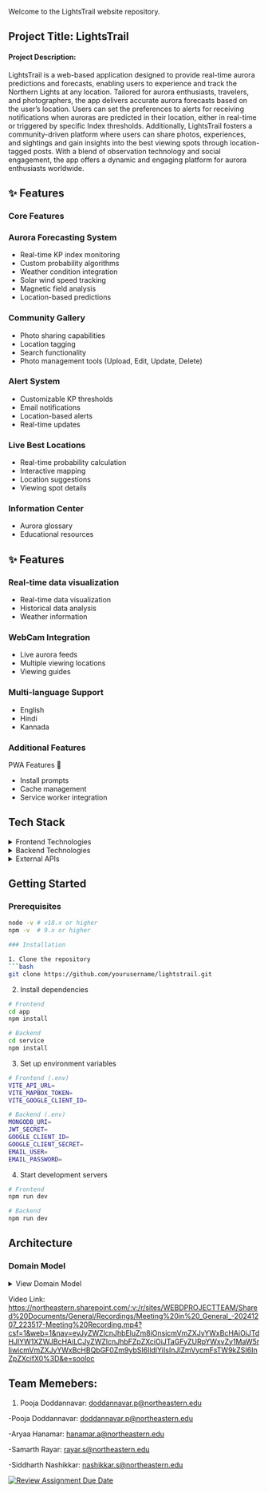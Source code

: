 Welcome to the LightsTrail website repository.

## Project Title: LightsTrail

#### Project Description: 


LightsTrail is a web-based application designed to provide real-time aurora predictions and forecasts, enabling users to experience and track the Northern Lights at any location. Tailored for aurora enthusiasts, travelers, and photographers, the app delivers accurate aurora forecasts based on the user’s location. Users can set the preferences to alerts for receiving notifications when auroras are predicted in their location, either in real-time or triggered by specific Index thresholds. Additionally, LightsTrail fosters a community-driven platform where users can share photos, experiences, and sightings and gain insights into the best viewing spots through location-tagged posts. With a blend of observation technology and social engagement, the app offers a dynamic and engaging platform for aurora enthusiasts worldwide.


## ✨ Features

### Core Features

### Aurora Forecasting System

- Real-time KP index monitoring
- Custom probability algorithms
- Weather condition integration
- Solar wind speed tracking
- Magnetic field analysis
- Location-based predictions

### Community Gallery

- Photo sharing capabilities
- Location tagging
- Search functionality
- Photo management tools (Upload, Edit, Update, Delete)

### Alert System

- Customizable KP thresholds
- Email notifications
- Location-based alerts
- Real-time updates

### Live Best Locations

- Real-time probability calculation
- Interactive mapping
- Location suggestions
- Viewing spot details

### Information Center

- Aurora glossary
- Educational resources

## ✨ Features

### Real-time data visualization
- Real-time data visualization
- Historical data analysis
- Weather information

### WebCam Integration 

- Live aurora feeds
- Multiple viewing locations 
- Viewing guides

### Multi-language Support

- English
- Hindi
- Kannada
</details>






### Additional Features
<summary> PWA Features 📱 </summary>

- Install prompts
- Cache management
- Service worker integration

</details>


## Tech Stack

<details>
<summary>Frontend Technologies</summary>

- **Core**: React 18.3.1, TypeScript 5.7.2
- **UI Framework**: Material-UI, Tailwind CSS
- **State Management**: Redux Toolkit
- **Maps**: MapBox GL, Leaflet
- **Data Visualization**: Recharts
- **Animations**: Framer Motion
- **Internationalization**: i18next
- **HTTP Client**: Axios

</details>

<details>
<summary>Backend Technologies</summary>

- **Runtime**: Node.js
- **Framework**: Express.js
- **Database**: MongoDB
- **ODM**: Mongoose
- **Authentication**: JWT, Passport.js
- **File Handling**: Multer
- **Email Service**: Nodemailer

</details>

<details>
<summary>External APIs</summary>

- NOAA API (Aurora data)
- OpenWeather API
- Google OAuth
- Mapbox API
- Node Mailer

</details>

## Getting Started

### Prerequisites

```bash
node -v # v18.x or higher
npm -v  # 9.x or higher

### Installation

1. Clone the repository
```bash
git clone https://github.com/yourusername/lightstrail.git
```

2. Install dependencies
```bash
# Frontend
cd app
npm install

# Backend
cd service
npm install
```

3. Set up environment variables
```bash
# Frontend (.env)
VITE_API_URL=
VITE_MAPBOX_TOKEN=
VITE_GOOGLE_CLIENT_ID=

# Backend (.env)
MONGODB_URI=
JWT_SECRET=
GOOGLE_CLIENT_ID=
GOOGLE_CLIENT_SECRET=
EMAIL_USER=
EMAIL_PASSWORD=
```

4. Start development servers
```bash
# Frontend
npm run dev

# Backend
npm run dev
```


##  Architecture

### Domain Model

<details>
<summary>View Domain Model</summary>

```mermaid
classDiagram

    class User {
<<Entity>>
 
        +UserId id
 
        +String email
 
        +String username
 
        +String password
 
        +String firstName
 
        +String lastName
 
        +String provider
 
        +UserPreferences preferences
 
        +DateTime createdAt
 
    }
 
    class AlertPreferences {
<<Entity>>
 
        +UserId userId
 
        +Number kpThreshold
 
        +String email
 
        +Location location
 
        +Boolean isEnabled
 
        +DateTime lastNotificationSent
 
        +DateTime createdAt
 
        +setPreferences()
 
        +checkThreshold()
 
    }
 
    class AuroraObservation {
<<Entity>>
 
        +ObservationId id
 
        +UserId observerId
 
        +LocationId locationId
 
        +ObservationDateTime dateTime
  
        +WeatherConditions conditions
 
        +recordObservation()
 
    }
 
    class Location {
<<Entity>>
 
        +LocationId id
 
        +String cityName
 
        +GeoCoordinates coordinates
 
        +Number probability
 
        +validateLocation()
 
    }
 
    class AuroraForecast {
<<Entity>>
 
        +ForecastId id
 
        +ForecastDateTime timestamp
 
        +Number kpIndex
 
        +Number bz
 
        +Number speed
 
        +Number probability
 
        +String temperature
 
        +String precipitation
 
        +String windSpeed
 
        +String cloudCover
 
        +String isDay
 
        +Number uvIndex
 
        +calculateProbability()
 
    }
 
    class Gallery {
<<Entity>>
 
        +PhotoId id
 
        +UserId userId
 
        +String url
 
        +String location
 
        +String userName
 
        +DateTime createdAt
 
        +String fileName
 
        +uploadPhoto()
 
        +deletePhoto()
 
        +updatePhoto()
 
    }
 
   
 
    class GeoCoordinates {
<<Value Object>>
 
        +Decimal latitude
 
        +Decimal longitude
 
    }
 
    class WeatherConditions {
<<Value Object>>
 
        +Number temperature
 
        +Number cloudCover
 
        +Number windSpeed
 
        +Number precipitation
 
    }
 
 
    %% Relationships
 
    User "1" --o "*" AuroraObservation : creates
 
    User "1" --o "*" Gallery : posts
 
    User "1" --o "1" AlertPreferences : configures
 
    AuroraObservation "1" --* "1" WeatherConditions : includes
 
    AuroraObservation "*" --o "1" Location : recorded at
 
    Location "1" --* "1" GeoCoordinates : has
 
    AuroraForecast "*" --o "1" Location : predicts for
```

</details>

Video Link: https://northeastern.sharepoint.com/:v:/r/sites/WEBDPROJECTTEAM/Shared%20Documents/General/Recordings/Meeting%20in%20_General_-20241207_223517-Meeting%20Recording.mp4?csf=1&web=1&nav=eyJyZWZlcnJhbEluZm8iOnsicmVmZXJyYWxBcHAiOiJTdHJlYW1XZWJBcHAiLCJyZWZlcnJhbFZpZXciOiJTaGFyZURpYWxvZy1MaW5rIiwicmVmZXJyYWxBcHBQbGF0Zm9ybSI6IldlYiIsInJlZmVycmFsTW9kZSI6InZpZXcifX0%3D&e=sooloc

## Team Memebers:
1. Pooja Doddannavar: doddannavar.p@northeastern.edu

-Pooja Doddannavar: doddannavar.p@northeastern.edu

-Aryaa Hanamar: hanamar.a@northeastern.edu

-Samarth Rayar: rayar.s@northeastern.edu

-Siddharth Nashikkar: nashikkar.s@northeastern.edu


[![Review Assignment Due Date](https://classroom.github.com/assets/deadline-readme-button-22041afd0340ce965d47ae6ef1cefeee28c7c493a6346c4f15d667ab976d596c.svg)](https://classroom.github.com/a/DIHvCS29)


